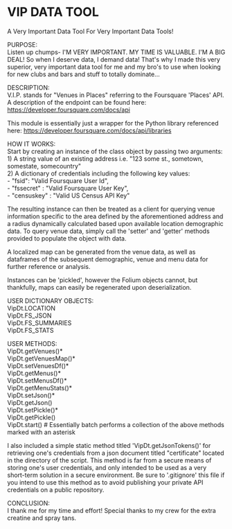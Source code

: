 # VIP DATA TOOL

A Very Important Data Tool For Very Important Data Tools!

PURPOSE:  
Listen up chumps- I'M VERY IMPORTANT. MY TIME IS VALUABLE. I'M A BIG DEAL! So when I deserve data, I demand data! That's why I made this very superior, very important data tool for me and my bro's to use when looking for new clubs and bars and stuff to totally dominate...  
  
DESCRIPTION:  
V.I.P. stands for "Venues in Places" referring to the Foursquare 'Places' API. A description of the endpoint can be found here: <https://developer.foursquare.com/docs/api>  
  
This module is essentially just a wrapper for the Python library referenced here: <https://developer.foursquare.com/docs/api/libraries>  
  
HOW IT WORKS:  
Start by creating an instance of the class object by passing two arguments:  
    1) A string value of an existing address i.e. "123 some st., sometown, somestate, somecountry"  
    2) A dictionary of credentials including the following key values:  
    - "fsid": "Valid Foursquare User Id",  
    - "fssecret" : "Valid Foursquare User Key",  
    - "censuskey" : "Valid US Census API Key"  

The resulting instance can then be treated as a client for querying venue information specific to the area defined by the aforementioned address and a radius dynamically calculated based upon available location demographic data. To query venue data, simply call the 'setter' and 'getter' methods provided to populate the object with data.  

A localized map can be generated from the venue data, as well as dataframes of the subsequent demographic, venue and menu data for further reference or analysis.  
  
Instances can be 'pickled', however the Folium objects cannot, but thankfully, maps can easily be regenerated upon deserialization.  
  
USER DICTIONARY OBJECTS:  
VipDt.LOCATION  
VipDt.FS_JSON  
VipDt.FS_SUMMARIES  
VipDt.FS_STATS  
  
USER METHODS:  
VipDt.getVenues()*  
VipDt.getVenuesMap()*  
VipDt.setVenuesDf()*  
VipDt.getMenus()*  
VipDt.setMenusDf()*  
VipDt.getMenuStats()*  
VipDt.setJson()*  
VipDt.getJson()  
VipDt.setPickle()*  
VipDt.getPickle()  
VipDt.start() # Essentially batch performs a collection of the above methods marked with an asterisk  
  
I also included a simple static method titled 'VipDt.getJsonTokens()' for retrieving one's credentials from a json document titled "certificate" located in the directory of the script. This method is far from a secure means of storing one's user credentials, and only intended to be used as a very short-term solution in a secure environment. Be sure to '.gitignore' this file if you intend to use this method as to avoid publishing your private API credentials on a public repository.
  
CONCLUSION:  
I thank me for my time and effort! Special thanks to my crew for the extra creatine and spray tans.
